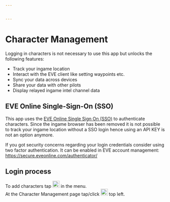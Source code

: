 ```yaml
---


---
```


<h1 id="character-management">Character Management</h1>
<p>Logging in characters is not necessary to use this app but unlocks the following features:</p>
<ul>
<li>Track your ingame location</li>
<li>Interact with the EVE client like setting waypoints etc.</li>
<li>Sync your data across devices</li>
<li>Share your data with other pilots</li>
<li>Display relayed ingame intel channel data</li>
</ul>
<h2 id="eve-online-single-sign-on-sso">EVE Online Single-Sign-On (SSO)</h2>
<p>This app uses the <a href="https://support.eveonline.com/hc/en-us/articles/205381192-Single-Sign-On-SSO-">EVE Online Single Sign On (SSO)</a> to authenticate characters. Since the ingame browser has been removed it is not possible to track your ingame location without a SSO login hence using an API KEY is not an option anymore.</p>
<p>If you got security concerns regarding your login credentials consider using two factor authentication. It can be enabled in EVE account management: <a href="https://secure.eveonline.com/authenticator/" target="_blank">https://secure.eveonline.com/authenticator/</a></p>
<h2 id="login-process">Login process</h2>
<p>To add characters tap <img src="https://raw.githubusercontent.com/Risingson/eedocs/master/images/User-100_26_100_off.png" width="22" height="22"> in the menu.<br>
At the Character Management page tap/click <img src="https://raw.githubusercontent.com/Risingson/eedocs/master/images/Plus-100.png" width="22" height="22"> top left.</p>

